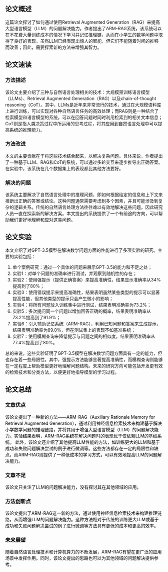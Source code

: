 ## 论文概述
这篇论文探讨了如何通过使用Retrieval Augmented Generation（RAG）来提高大型语言模型（LLM）的问题解决能力。作者提出了ARM-RAG系统，该系统可以在不花费大量训练成本的情况下学习并记忆推理链，从而在小学生的数学问题中取得了良好的表现。虽然LLM已经表现出惊人的智能，但它们不能随着时间的推移而改善；因此，需要探索新的方法来增强其智力。

## 论文速读
### 方法描述
该论文主要介绍了三种与自然语言处理相关的技术：大规模预训练语言模型（LLMs）、Retrieval Augmented Generation（RAG）以及chain-of-thought reasoning（CoT）。其中，LLMs是近年来非常流行的技术，通过在大规模语料库上进行训练，可以实现对各种自然语言任务的高效处理；而RAG则是一种结合了检索模型和语言模型的系统，可以在回答问题时同时利用检索到的相关文本信息；CoT则是指人类决策过程中所运用的思考过程，将其应用到自然语言处理中可以提高系统的推理能力。

### 方法改进
本文的主要贡献在于将这些技术结合起来，以解决复杂问题。具体来说，作者提出了一种基于LLM、RAG和CoT的系统，可以通过多轮交互来逐步推导出正确答案。在实验中，该系统在几个数据集上的表现都比其他方法要好。

### 解决的问题
该系统主要解决了自然语言处理中的推理问题，即如何根据给定的信息和上下文来推断出正确的答案或结论。这种问题通常需要考虑到多个因素，并且可能涉及到复杂的逻辑关系。传统的自然语言处理方法往往难以有效地解决这些问题，因此研究人员一直在探索新的解决方案。本文提出的系统提供了一个有前途的方向，可以帮助我们更好地理解和应对这类问题。

## 论文实验
本文介绍了对GPT-3.5模型在解决数学问题方面的性能进行了多项实验的研究。主要的实验包括：

1. 单个案例研究：通过一个具体的问题来展示GPT-3.5的能力和不足之处；
2. 实验1：对单个问题的准确率进行测试，并观察到随机性的存在；
3. 实验2：使用强提示（提供正确答案）来提高准确性，结果显示准确率从34%提高到了80%；
4. 实验3：使用错误提示来提高准确性，结果表明虽然某些类型的提示可以显著提高性能，但其他类型的提示只会产生微小的影响；
5. 实验4：将所有问题放入训练集中进行测试，结果表明准确率为73.2%；
6. 实验5：多次提问同一个问题以增加回答正确的概率，结果表明准确率从73.2%提高到了91.9%；
7. 实验6：引入辅助记忆系统（ARM-RAG），利用已知问题和答案来生成提示，结果表明准确率为89.0%，但在测试集上的表现不如基准系统；
8. 实验7：使用模糊查询来降低提示与问题之间的相似度，结果表明准确率从77.4%提高到了80%。

总的来说，这些实验证明了GPT-3.5模型在解决数学问题方面具有一定的能力，但也存在着一些局限性。其中，强提示方法能够显著提高准确性，而模糊查询则能够在一定程度上帮助模型更好地理解问题结构。未来的研究方向可能包括开发更有效的检索技术和分类方法，以便更好地指导模型的学习过程。

## <font style="color:rgb(0, 0, 0);">论文总结</font>
### **<font style="color:rgb(0, 0, 0);">文章优点</font>**
<font style="color:rgb(0, 0, 0);">该论文提出了一种新的方法——ARM-RAG（Auxiliary Rationale Memory for Retrieval Augmented Generation），通过利用神经信息检索技术来构建基于解决小学数学问题的推理链路，并将其用于增强大型语言模型（LLM）的问题解决能力。实验结果表明，ARM-RAG系统在解决问题时的表现优于仅依赖LLM的基线系统。 此外，该论文还介绍了其他提高LLM性能的方法，如训练更大的LLM和基于成功和失败问题解决尝试的例子进行微调等。这些方法都存在一定的局限性和缺点，而ARM-RAG则提供了一种低成本的学习方式，可以有效地提高LLM的问题解决能力。</font>

### **<font style="color:rgb(0, 0, 0);">文章不足</font>**
<font style="color:rgb(0, 0, 0);">该论文只关注了LLM的问题解决能力，没有探讨其在其他领域的应用。</font>

### **<font style="color:rgb(0, 0, 0);">方法创新点</font>**
<font style="color:rgb(0, 0, 0);">该论文提出了ARM-RAG这一新的方法，通过使用神经信息检索技术来构建推理链路，从而增强LLM的问题解决能力。这种方法相对于传统的训练更大LLM或基于成功和失败问题解决尝试的例子进行微调等方法具有更低的成本和更高的效率。</font>

### **<font style="color:rgb(0, 0, 0);">未来展望</font>**
<font style="color:rgb(0, 0, 0);">随着自然语言处理技术和计算机算力的不断发展，ARM-RAG有望在更广泛的应用场景中发挥作用。同时，该论文提出的思路也可以为其他领域的问题解决提供参考。</font>

